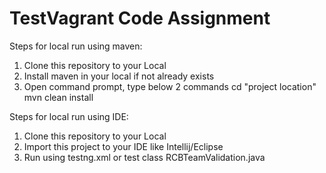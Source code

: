 # TestVagrant Code Assignment

Steps for local run using maven:

1. Clone this repository to your Local
2. Install maven in your local if not already exists
3. Open command prompt, type below 2 commands
    cd "project location"
    mvn clean install
    
Steps for local run using IDE:

1. Clone this repository to your Local
2. Import this project to your IDE like Intellij/Eclipse
3. Run using testng.xml or test class RCBTeamValidation.java
